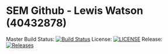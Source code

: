 # SEM Github - Lewis Watson (40432878)
Master Build Status: [![Build Status](https://travis-ci.com/lewiswatson55/SEM.svg?branch=main)](https://travis-ci.com/lewiswatson55/SEM)
License: [![LICENSE](https://img.shields.io/github/license/lewiswatson55/sem.svg?style=flat-square)](https://github.com/lewiswatson55/sem/blob/master/LICENSE)
Release: [![Releases](https://img.shields.io/github/release/lewiswatson55/sem/all.svg?style=flat-square)](https://github.com/lewiswatson55/sem/releases)